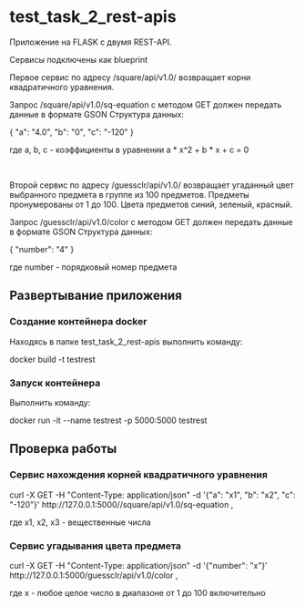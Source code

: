 # test_task_2_rest-apis
<p>Приложение на FLASK с двумя REST-API.</p>
<p>Cервисы подключены как blueprint</p>
<p>Первое сервис по адресу /square/api/v1.0/ возвращает корни квадратичного уравнения.</p>
<p>Запрос /square/api/v1.0/sq-equation c методом GET должен передать данные в формате GSON
Структура данных:</p>
{
    "a": "4.0",
    "b": "0",
    "c": "-120"
}
<p>где a, b, c - коэффициенты в уравнении a * x^2 + b * x + c = 0</p>
<br>
<p>Второй сервис по адресу /guessclr/api/v1.0/ возвращает угаданный цвет выбранного предмета в группе из 100 предметов. 
  Предметы пронумерованы от 1 до 100.
  Цвета предметов синий, зеленый, красный.</p>
<p>Запрос /guessclr/api/v1.0/color c методом GET должен передать данные в формате GSON
Структура данных:</p>
{
    "number": "4"
}
<p>где number - порядковый номер предмета</p>
<H2>Развертывание приложения</H2>
<H3>Создание контейнера docker</H3>
<p>Находясь в папке test_task_2_rest-apis выполнить команду:</p>
<p>docker build -t testrest</p>
<H3>Запуск контейнера</H3>
<p>Выполнить команду:</p>
<p>docker run -it --name testrest -p 5000:5000 testrest</p>
<H2>Проверка работы</H2>
<H3>Сервис нахождения корней квадратичного уравнения</H3>
<p>curl -X GET -H "Content-Type: application/json" -d '{"a": "x1", "b": "x2", "c": "-120"}' http://127.0.0.1:5000//square/api/v1.0/sq-equation   ,</p>
<p>где x1, x2, x3 - вещественные числа</p>
<H3>Сервис угадывания цвета предмета</H3>
<p>curl -X GET -H "Content-Type: application/json" -d '{"number": "x"}' http://127.0.0.1:5000/guessclr/api/v1.0/color   ,</p>
<p>где x - любое целое число в диапазоне от 1 до 100 включительно</p>






